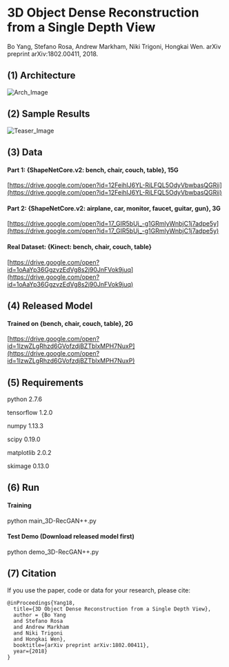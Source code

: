 # 3D Object Dense Reconstruction from a Single Depth View
Bo Yang, Stefano Rosa, Andrew Markham, Niki Trigoni, Hongkai Wen. arXiv preprint arXiv:1802.00411, 2018.

## (1) Architecture
![Arch_Image](https://github.com/Yang7879/3D-RecGAN-extended/blob/master/3D-RecGAN%2B%2B_arch.png)
## (2) Sample Results
![Teaser_Image](https://github.com/Yang7879/3D-RecGAN-extended/blob/master/3D-RecGAN%2B%2B_sample.png)

## (3) Data
#### Part 1: {ShapeNetCore.v2: bench, chair, couch, table}, 15G
[https://drive.google.com/open?id=12FeihIJ6YL-RiLFQL5OdyVbwbasQGRii](https://drive.google.com/open?id=12FeihIJ6YL-RiLFQL5OdyVbwbasQGRii)
#### Part 2: {ShapeNetCore.v2: airplane, car, monitor, faucet, guitar, gun}, 3G
[https://drive.google.com/open?id=17_GIR5bUj_-g1GRmlyWnbjC1j7adpe5y](https://drive.google.com/open?id=17_GIR5bUj_-g1GRmlyWnbjC1j7adpe5y)
#### Real Dataset: {Kinect: bench, chair, couch, table}
[https://drive.google.com/open?id=1oAaYp36GgzvzEdVg8s2j90JnFVok9juq](https://drive.google.com/open?id=1oAaYp36GgzvzEdVg8s2j90JnFVok9juq)

## (4) Released Model
#### Trained on {bench, chair, couch, table}, 2G
[https://drive.google.com/open?id=1IzwZLgRhzd6GVofzdjBZTblxMPH7NuxP](https://drive.google.com/open?id=1IzwZLgRhzd6GVofzdjBZTblxMPH7NuxP)

## (5) Requirements
python 2.7.6

tensorflow 1.2.0

numpy 1.13.3

scipy 0.19.0

matplotlib 2.0.2

skimage 0.13.0

## (6) Run
#### Training
python main_3D-RecGAN++.py

#### Test Demo (Download released model first)
python demo_3D-RecGAN++.py

## (7) Citation
If you use the paper, code or data for your research, please cite:
```
@inProceedings{Yang18,
  title={3D Object Dense Reconstruction from a Single Depth View},
  author = {Bo Yang
  and Stefano Rosa
  and Andrew Markham
  and Niki Trigoni
  and Hongkai Wen},
  booktitle={arXiv preprint arXiv:1802.00411},
  year={2018}
}
```
